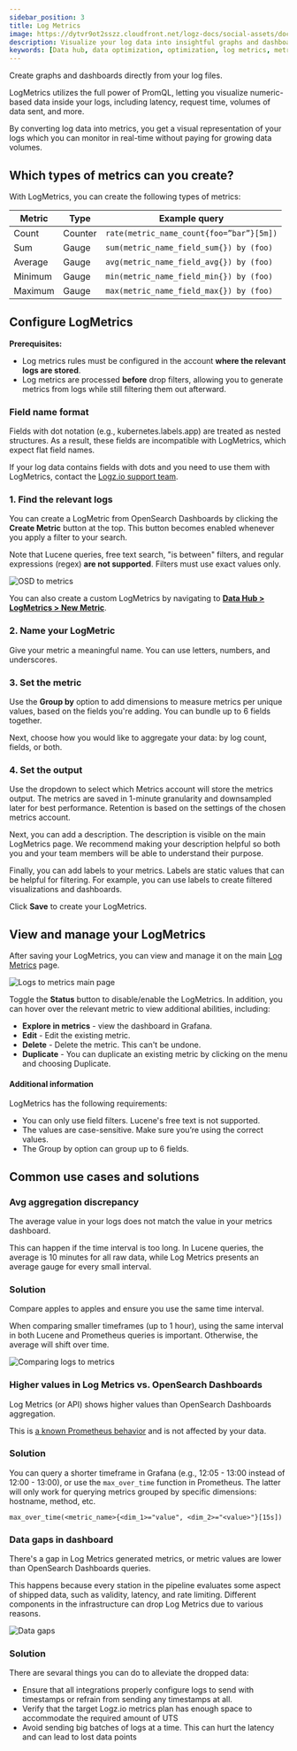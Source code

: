 ```yaml
---
sidebar_position: 3
title: Log Metrics
image: https://dytvr9ot2sszz.cloudfront.net/logz-docs/social-assets/docs-social.jpg
description: Visualize your log data into insightful graphs and dashboards.
keywords: [Data hub, data optimization, optimization, log metrics, metrics, recommendations]
---
```




Create graphs and dashboards directly from your log files.

LogMetrics utilizes the full power of PromQL, letting you visualize numeric-based data inside your logs, including latency, request time, volumes of data sent, and more.

By converting log data into metrics, you get a visual representation of your logs which you can monitor in real-time without paying for growing data volumes.


## Which types of metrics can you create?

With LogMetrics, you can create the following types of metrics:

|**Metric**|**Type**|**Example query**|
|----------|--------|-----------------|
|Count|Counter|`rate(metric_name_count{foo=”bar”}[5m])`|
|Sum|Gauge|`sum(metric_name_field_sum{}) by (foo)`|
|Average|Gauge|`avg(metric_name_field_avg{}) by (foo)`|
|Minimum|Gauge|`min(metric_name_field_min{}) by (foo)`|
|Maximum|Gauge|`max(metric_name_field_max{}) by (foo)`|


## Configure LogMetrics

**Prerequisites:**

* Log metrics rules must be configured in the account **where the relevant logs are stored**.
* Log metrics are processed **before** drop filters, allowing you to generate metrics from logs while still filtering them out afterward.

### Field name format

Fields with dot notation (e.g., kubernetes.labels.app) are treated as nested structures. As a result, these fields are incompatible with LogMetrics, which expect flat field names.

If your log data contains fields with dots and you need to use them with LogMetrics, contact the [Logz.io support team](mailto:help@logz.io).


### 1. Find the relevant logs

You can create a LogMetric from OpenSearch Dashboards by clicking the **Create Metric** button at the top. This button becomes enabled whenever you apply a filter to your search. 

Note that Lucene queries, free text search, "is between" filters, and regular expressions (regex) **are not supported**. Filters must use exact values only.


![OSD to metrics](https://dytvr9ot2sszz.cloudfront.net/logz-docs/logs2metrics/osd-to-metric.png)

You can also create a custom LogMetrics by navigating to [**Data Hub > LogMetrics > New Metric**](https://app.logz.io/#/dashboard/logs-to-metrics/new).


### 2. Name your LogMetric


Give your metric a meaningful name. You can use letters, numbers, and underscores.



### 3. Set the metric


Use the **Group by** option to add dimensions to measure metrics per unique values, based on the fields you're adding. You can bundle up to 6 fields together.

Next, choose how you would like to aggregate your data: by log count, fields, or both. 

### 4. Set the output

Use the dropdown to select which Metrics account will store the metrics output. The metrics are saved in 1-minute granularity and downsampled later for best performance. Retention is based on the settings of the chosen metrics account.


Next, you can add a description. The description is visible on the main LogMetrics page. We recommend making your description helpful so both you and your team members will be able to understand their purpose.

Finally, you can add labels to your metrics. Labels are static values that can be helpful for filtering. For example, you can use labels to create filtered visualizations and dashboards.

Click **Save** to create your LogMetrics. 



## View and manage your LogMetrics

After saving your LogMetrics, you can view and manage it on the main [Log Metrics](https://app.logz.io/#/dashboard/logs-to-metrics/definitions) page. 

![Logs to metrics main page](https://dytvr9ot2sszz.cloudfront.net/logz-docs/logs2metrics/logmetrics-main.png)

Toggle the **Status** button to disable/enable the LogMetrics. In addition, you can hover over the relevant metric to view additional abilities, including:

* **Explore in metrics** - view the dashboard in Grafana.
* **Edit** - Edit the existing metric.
* **Delete** - Delete the metric. This can't be undone. 
* **Duplicate** - You can duplicate an existing metric by clicking on the menu <i class="li li-ellipsis-v"></i> and choosing Duplicate. 


#### Additional information

LogMetrics has the following requirements:

* You can only use field filters. Lucene's free text is not supported.
* The values are case-sensitive. Make sure you’re using the correct values.
* The Group by option can group up to 6 fields.

## Common use cases and solutions

### Avg aggregation discrepancy

The average value in your logs does not match the value in your metrics dashboard.

This can happen if the time interval is too long. In Lucene queries, the average is 10 minutes for all raw data, while Log Metrics presents an average gauge for every small interval.

<h3 id="avg-solution">Solution</h3>

Compare apples to apples and ensure you use the same time interval.

When comparing smaller timeframes (up to 1 hour), using the same interval in both Lucene and Prometheus queries is important. Otherwise, the average will shift over time.

![Comparing logs to metrics](https://dytvr9ot2sszz.cloudfront.net/logz-docs/logs2metrics/apple-to-apple.png)

### Higher values in Log Metrics vs. OpenSearch Dashboards

Log Metrics (or API) shows higher values than OpenSearch Dashboards aggregation.


This is [a known Prometheus behavior](https://promlabs.com/blog/2020/07/02/selecting-data-in-promql/#lookback-delta) and is not affected by your data.


<h3 id="avg-values">Solution</h3>
 
You can query a shorter timeframe in Grafana (e.g., 12:05 - 13:00 instead of 12:00 - 13:00), or use the `max_over_time` function in Prometheus. The latter will only work for querying metrics grouped by specific dimensions: hostname, method, etc.


`max_over_time(<metric_name>{<dim_1>="value", <dim_2>="<value>"}[15s])`


### Data gaps in dashboard

There's a gap in Log Metrics generated metrics, or metric values are lower than OpenSearch Dashboards queries. 

This happens because every station in the pipeline evaluates some aspect of shipped data, such as validity, latency, and rate limiting. Different components in the infrastructure can drop Log Metrics due to various reasons.

![Data gaps](https://dytvr9ot2sszz.cloudfront.net/logz-docs/logs2metrics/metric-gaps.png)

<h3 id="avg-dropped">Solution</h3>

There are sevaral things you can do to alleviate the dropped data:

* Ensure that all integrations properly configure logs to send with timestamps or refrain from sending any timestamps at all.
* Verify that the target Logz.io metrics plan has enough space to accommodate the required amount of UTS
* Avoid sending big batches of logs at a time. This can hurt the latency and can lead to lost data points
